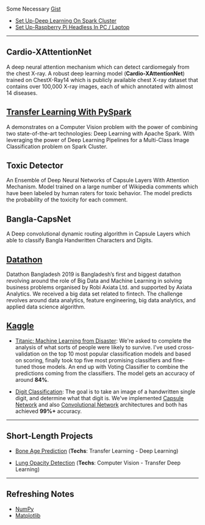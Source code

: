 Some Necessary [Gist](https://gist.github.com/iphton) 
- [Set Up-Deep Learning On Spark Cluster](https://gist.github.com/innat/b0ab252c954eb2a28a984774e3ee1f2d)
- [Set Up-Raspberry Pi Headless In PC / Laptop](https://gist.github.com/innat/1ca109ba4a8ec5ccc83a229de45f9115)

---

## Cardio-XAttentionNet
A deep neural attention mechanism which can detect cardiomegaly from the chest X-ray. A robust deep learning model (**Cardio-XAttentionNet**) trained on ChestX-Ray14 which is publicly available chest X-ray dataset that contains over 100,000 X-ray images, each of which annotated with almost 14 diseases.

## [Transfer Learning With PySpark](https://github.com/innat/Transfer-Learning-PySpark)
A demonstrates on a Computer Vision problem with the power of combining two state-of-the-art technologies: Deep Learning with Apache Spark. With leveraging the power of Deep Learning Pipelines for a Multi-Class Image Classification problem on Spark Cluster.

## Toxic Detector
An Ensemble of Deep Neural Networks of Capsule Layers With Attention Mechanism. Model trained on a large number of Wikipedia comments which have been labeled by human raters for toxic behavior. The model predicts the probability of the toxicity for each comment.

## Bangla-CapsNet
A Deep convolutional dynamic routing algorithm in Capsule Layers which able to classify Bangla Handwritten Characters and Digits.

## [Datathon](https://axiata.com/datathon/bd/index.html)
Datathon Bangladesh 2019 is Bangladesh’s first and biggest datathon revolving around the role of Big Data and Machine Learning in solving business problems organised by Robi Axiata Ltd. and supported by Axiata Analytics. We received a big data set related to fintech. The challenge revolves around data analytics, feature engineering, big data analytics, and applied data science algorithm.  


## [Kaggle](https://github.com/innat/Kaggle-Play)
- [Titanic: Machine Learning from Disaster](https://nbviewer.jupyter.org/github/iphton/Kaggle-Competition/blob/gh-pages/Titanic%20Competition/Notebook/Predict%20survival%20on%20the%20Titanic.ipynb): We're asked to complete the analysis of what sorts of people were likely to survive. I've used cross-validation on the top 10 most popular classification models and based on scoring, finally took top five most promising classifiers and fine-tuned those models. An end up with Voting Classifier to combine the predictions coming from the classifiers. The model gets an accuracy of around **84%**. 

- [Digit Classification](https://github.com/innat/Kaggle-Play/tree/gh-pages/Digit%20Recognizer): The goal is to take an image of a handwritten single digit, and determine what that digit is. We've implemented [Capsule Network](https://github.com/iphton/Kaggle-Competition/tree/gh-pages/Digit%20Recognizer/CapsuleNet) and also [Convolutional Network](https://github.com/iphton/Kaggle-Competition/tree/gh-pages/Digit%20Recognizer/ConvNet) architectures and both has achieved **99%+** accuracy. 

---

## Short-Length Projects

- [Bone Age Prediction](https://innat.github.io/innat.github.io/projects/) (**Techs**: Transfer Learning - Deep Learning)

- [Lung Opacity Detection](https://innat.github.io/innat.github.io/projects/) (**Techs**: Computer Vision - Transfer Deep Learning)

---

## Refreshing Notes

- [NumPy](https://github.com/innat/NumPy-Tutorials)
- [Matplotlib](https://github.com/innat/Matplotlib-Tutorials)
